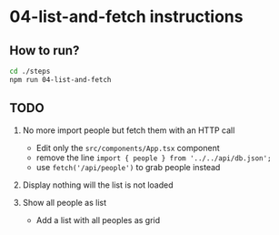 # 04-list-and-fetch instructions

## How to run?

```Bash
cd ./steps
npm run 04-list-and-fetch
```

## TODO

1. No more import people but fetch them with an HTTP call

   - Edit only the `src/components/App.tsx` component
   - remove the line `import { people } from '../../api/db.json';`
   - use `fetch('/api/people')` to grab people instead

2. Display nothing will the list is not loaded

3. Show all people as list

   - Add a list with all peoples as grid
